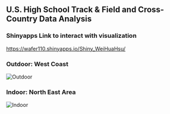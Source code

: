## U.S. High School Track & Field and Cross-Country Data Analysis  

### Shinyapps Link to interact with visualization
https://wafer110.shinyapps.io/Shiny_WeiHuaHsu/

### Outdoor: West Coast
![Outdoor](https://user-images.githubusercontent.com/55414654/103742178-674bb380-4fc8-11eb-99b2-d43b623f88a7.png)   

### Indoor: North East Area
![Indoor](https://user-images.githubusercontent.com/55414654/103741976-0e7c1b00-4fc8-11eb-809b-fa51e6c5fa3d.png)   


